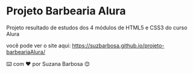# Projeto Barbearia Alura
Projeto resultado de estudos dos 4 módulos de HTML5 e CSS3 do curso Alura

você pode ver o site aqui: https://suzbarbosa.github.io/projeto-barbeariaAlura/

⌨️ com ❤️ por Suzana Barbosa 😊
